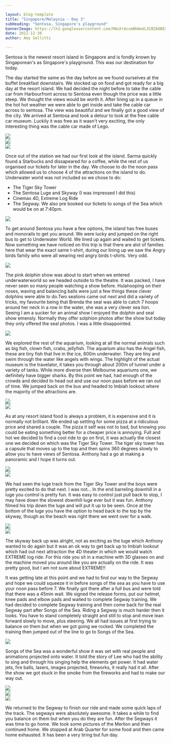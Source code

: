 ```yaml
---

layout: blog-template
title: "Singapore/Malaysia - Day 3"
subHeading: "Sentosa, Singapore's playground"
bannerImage: https://lh3.googleusercontent.com/MAuXrAcxmNkWadL3CBZAOBEXjih6H18RM23EAEKlAmj6UfwH4pVsCDdjGbLEZr0O0A31qDazdHlF54DMq1rRLYLwLd0STR6xZjAu6ObvBXu09jN6z1wstJhtSQNoslkjDgTBXDRG_w
date: 2011-12-30
author: Amy Sellitti

---
```


Sentosa is the newest resort island in Singapore and is fondly known by Singaporean's as Singapore's playground. This was our destination for today.

The day started the same as the day before as we found ourselves at the buffet breakfast downstairs. We stocked up on food and got ready for a big day at the resort island. We had decided the night before to take the cable car from Harbourfront across to Sentosa even though the price was a little steep. We thought the views would be worth it. After lining up in a queue in the hot hot weather we were able to get inside and take the cable car across to sentosa. The view was beautiful and we finally got a good view of the city. We arrived at Sentosa and took a detour to look at the free cable car museum. Luckily it was free as it wasn't very exciting, the only interesting thing was the cable car made of Lego.

<div class="center-image"><img src="https://lh3.googleusercontent.com/GncABpx0iOlrytibs1eM0OcDNkk7mlrM5IdlZA-1snYOYVdVA-Ngq-Sic5COEH16A_comZSICaOeERMKRJKLC6WIIAdkXe2qqI_GQ8LNTjyRWO2oju0XfdXdmjNsac1v8t5QuLRZwg" /></div>
<div class="center-image"><img src="https://lh3.googleusercontent.com/b0918_u-yxCtL_Wq8Y1OMLLE-P5qCvuStQJml0IremLjNowd3yg4lYc6uOItCX3dXMluuXx0nRvP0iS6ZLoaBiOyQgQsW4MGSIfAS3s1ouZIXldxV77LLVtzt21UzlPw4RYwQExvsw" /></div>
<div class="center-image"><img src="https://lh3.googleusercontent.com/zd9H1FlLRRzbDwAR_QI4jlAlgXKtckSamdNuvvFviuhLalF5p3hi2EhzgWALTHUrdBfAHGK2hj-E4PjZ2an4fFoHUlLv7zhEVycQ1FgBqHn7nWBwI2bZ_Dw8z4q5bfpCCHnvB9rpUA" /></div>

Once out of the station we had our first look at the island. Sarma quickly found a Starbucks and dissapeared for a coffee, while the rest of us organised our tickets for later in the day. We choose to do the noon pass which allowed us to choose 4 of the attractions on the island to do. Underwater world was not included so we chose to do:  
- The Tiger Sky Tower
- The Sentosa Luge and Skyway (I was impressed I did this) 
- Cinemax 4D, Extreme Log Ride
- The Segway.
We also pre booked our tickets to songs of the Sea which would be on at 7:40pm.

<div class="center-image"><img src="https://lh3.googleusercontent.com/arv3udmplGpTmZY-jUgwYWad-_1qy3frDEUIUsnb7a3MGbtriYmXizyg46A2fGdg7fcyyV7m1-Uhk-anPS5c6yrJaalukSTS4qm0OlLeK4ecGAsGF52JlanSXCWKSHGNbOPHC8EaZA" /></div>

To get around Sentosa you have a few options, the island has free buses and monorails to get you around. We were lucky and jumped on the right bus to get to Underwater World. We lined up again and waited to get tickets. Now something we have noticed on this trip is that there are alot of families here that wear the exact same t-shirt, during our lining up we saw the Angry birds family who were all wearing red angry birds t-shirts. Very odd. 

<div class="center-image"><img src="https://lh3.googleusercontent.com/o1mCsGNWlrJktWYX1Pg5K-sKTCKlDPSFgn8LhH6HxP7XgblXN2EWlkVUAiTwdB8duG95UCfnCj4f7CzbMtrHgWfhTMuLE4hOIffYLTPBpgEv4kxNBqCf8BgqnH5MEZxsnM_wwmFyaA" /></div>

The pink dolphin show was about to start when we entered underwaterworld so we headed outside to the theatre. It was packed, I have never seen so  many people watching a show before. Hulahooping on their noses, waving and balancing balls were just a few things these clever dolphins were able to do.Two sealions came out next and did a variety of tricks, my favourite being that Brenda the seal was able to catch 7 hoops around her neck in a row in the water, she was a very clever sea lion. Seeing I am a sucker for an animal show I enjoyed the dolphin and seal show emensly. Normally they offer solphion photos after the show but today they only offered the seal photos. I was a little disappointed.

<div class="center-image"><img src="https://lh3.googleusercontent.com/yRdV-lVKAI4fmGx_VWNc5gIcsY17-UF1x0rQcDCZ3KaezL4c4AZd6N7Go4OoqwLOdvNRyukOiBLWKAdDQIAJ2UOoxr4DvZ8XHycxOq6jUeMcwwqoSBX7EM1o2H23QT68Muwbpi5RlQ" /></div>

We explored the rest of the aquarium, looking at all the normal animals such as big fish, clown fish, crabs, jellyfish. The aquarium also has the Angel fish, these are tiny fish that live in the ice, 600m underwater. They are tiny and swim through the water like angels with wings. The highlight of the actual museum is the travelator, it takes you through about 200m of tunnel under a variety of tanks. While more diverse then Melbourne aquariums one, we definitely have bigger sharks. By this point we had, had enough of the crowds and decided to head out and use our noon pass before we ran out of time. We jumped back on the bus and headed to Imbiah lookout where the majority of the attractions are. 

<div class="center-image"><img src="https://lh3.googleusercontent.com/A_aok2wuzYeTyozzi4AYDdbl8Kw0TVxU3UpbH5ChEoaQGRPyxS2agR_TdZeFP_I0MK90kkXkJssThUYrmDI0lkwBDVtVyOTTQow25jqvpzUjzq4HooHU2tb5M9Gz1AutLe7HeS0NfA" /></div>
<div class="center-image"><img src="https://lh3.googleusercontent.com/OGBUhwSWVmxRbNyKrc-GPzEW5rz3KgTOLDcDAGG-X_iztNWW00ZAnbG9NJmu0E18z730Va9U878oew6f_jPn6CtgsLmpu0Yotewh0Ho6adbRiKDGS0GGQqVtaeqRtlbX9qxeOVeDaw" /></div>

As at any resort island food is always a problem, it is expensive and it is normally not brilliant. We ended up settling for some pizza at a ridiculous price and shared a couple. The pizza it self was not to bad, but knowing you could be eating something better for a cheaper price is annoying. Full and hot we decided to find a cool ride to go on first, it was actually the closest one we decided on which was the Tiger Sky Tower. The tiger sky tower has a capsule that moves up to the top and then spins 360 degrees slowly to allow you to have views of Sentosa. Anthony had a go at making a panoramic and I hope it turns out. 

<div class="center-image"><img src="https://lh3.googleusercontent.com/DQ2eoVCpqXd15YF5GJtyE-754hqjkSatOETCuMFV9Ka9seOAusJIKaMJJf4MqN6HwjkTMPgw9KkHKWmrG2DCUiMUe6JE_zdqsdJi5ee6rvGRZzu7EbfHbpgDBLSJHq9zL5F8l8yM5Q" /></div>
<div class="center-image"><img src="https://lh3.googleusercontent.com/pDoodNFY2vyFY5UNbAypNbUze4rUUktODw8AEq7bsvOYXQNIBf-cdwZpb-Eu373PmRlK35W34uqO4sGsquVBAua0LqTUljGxzfpktQiD0973hGy61vBL7ApQJflmfxvrHLg4uzG5aA" /></div>

We had seen the luge track from the Tiger Sky Tower and the boys were pretty excited to do that next. I was not... In the end barreling downhill in a luge you control is pretty fun. It was easy to control just pull back to stop, I may have down the slowest downhill luge ever but it was fun. Anthony filmed his trip down the luge and will put it up to be seen. Once at the bottom of the luge you have the option to head back to the top by the skyway, though as the beach was right there we went over for a walk.

<div class="center-image"><img src="https://lh3.googleusercontent.com/foAvJWJvuyO5hWq5Iv3wylvNtkq6T5Uf4m3oG_sFMeGI_8KQ0TFg20bfcpclJIgwK6BiehZ-YK6qEcBcZLXtEm5Tv2OWbXbJTvihbjteI-GYKj6NNaOCr7jNJQD6-VbA4sx8NUvU5g" /></div>
<div class="center-image"><img src="https://lh3.googleusercontent.com/8dmozGpt8wuhq8HMtejsIzEUKRKniN-HOljibhbjA77RcF2dFY3D9u-3TmRuFR5UG7Qh0HQaRYrgfuXS2sFYiFiKJ6rXpNTKT4CLOxAKnZB41Burr97r9LJCa3ZcRw5yVKkhG9VJag" /></div>

The skyway back up was alright, not as exciting as the luge which Anthony wanted to do again but it was an ok way to get back up to Imbiah lookout which had out next attraction the 4D theater in which we would watch EXTREME log ride. For this ride you sit in a machine with 3D glasses on and the machine moved you around like you are actually on the ride. It was pretty good, but I am not sure about EXTREME!!

It was getting late at this point and we had to find our way to the Segway and hope we could squeeze it in before songs of the sea as you have to use your noon pass before 7. We finally got there after a full bus and were told that there was a 45min wait. We signed the release forms, put our helmet, knee pads and elbow pads and waited to complete Segway training. We had decided to complete Segway training and then come back for the real Segway part after Songs of the Sea. Riding a Segway is much harder then it looks. You have to stand completely straight and still to stop and move lean forward slowly to move, plus steering. We all had issues at first trying to balance on them but when we got going we rocked. We completed the training then jumped out of the line to go to Songs of the Sea.

<div class="center-image"><img src="https://lh3.googleusercontent.com/5tshU5zSoVgq25VNoQvMLkr43ykhyOt652b0LsrmaISr654ojpdaY2f-gWZ3GNOEZHuL4xGSDEzN_VnNCwuAvIdlJhLDMkJ45_OSHgcRDk6SG2RlrF2UFcKDAl1SKk3O5tLbOMJ6Qg" /></div>

Songs of the Sea was a wonderful show it was set with real people and animations projected onto water. It told the story of Lee who had the ability to sing and through his singing help the elements get power. It had water jets, fire balls, lasers, images projected, fireworks, it really had it all. After the show we got stuck in the smoke from the fireworks and had to make our way out. 

<div class="center-image"><img src="https://lh3.googleusercontent.com/MAuXrAcxmNkWadL3CBZAOBEXjih6H18RM23EAEKlAmj6UfwH4pVsCDdjGbLEZr0O0A31qDazdHlF54DMq1rRLYLwLd0STR6xZjAu6ObvBXu09jN6z1wstJhtSQNoslkjDgTBXDRG_w" /></div>
<div class="center-image"><img src="https://lh3.googleusercontent.com/K-Op6_0TMDT5wMG99Z6B_rG46x7OlArBVRRXqlSMw8dnWWT4KUM0yBhLySSoaXWKrDcZ3EzjaJdWZmzXFixsVXqBv4dK1OWLjFyHwNi9nOKhTqw7VnAR7E9Aj4pf9y57VRDh2Vn4eg" /></div>
<div class="center-image"><img src="https://lh3.googleusercontent.com/JApBqmu6nqgQEYmTYMs-5YycZtEaj-KBa_UH9dViz6K5HKVpnhbpSlliUsoLJ2P0cMYdzrP2AlKFBkqkaH816Rg1hreOJ5MTzRIyEqju4ksuqqHJZKhYI2TXSGEdD0lHstKw6xwLkw" /></div>

We returned to the Segway to finish our ride and made some quick laps of the track. The segways were absolutely awesome. It takes a while to find you balance on them but when you do they are fun. After the Segways it was time to go home. We took some pictures of the Merlion and then continued home. We stopped at Arab Quarter for some food and then came home exhausted. It has been a very tiring but fun day.   


